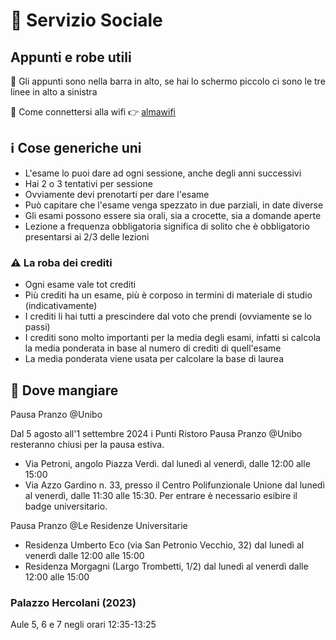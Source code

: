 # 🌈 Servizio Sociale

## Appunti e robe utili

📝 Gli appunti sono nella barra in alto, se hai lo schermo piccolo ci sono le tre
linee in alto a sinistra

🛜 Come connettersi alla wifi 👉 [almawifi](https://www.unibo.it/it/studiare/vivere-luniversita-e-la-citta/wi-fi/almawifi)

## ℹ️ Cose generiche uni

- L'esame lo puoi dare ad ogni sessione, anche degli anni successivi
- Hai 2 o 3 tentativi per sessione
- Ovviamente devi prenotarti per dare l'esame
- Può capitare che l'esame venga spezzato in due parziali, in date diverse
- Gli esami possono essere sia orali, sia a crocette, sia a domande aperte
- Lezione a frequenza obbligatoria significa di solito che è obbligatorio presentarsi ai 2/3 delle lezioni

### ⚠️ La roba dei crediti

- Ogni esame vale tot crediti
- Più crediti ha un esame, più è corposo in termini di materiale di studio (indicativamente)
- I crediti li hai tutti a prescindere dal voto che prendi (ovviamente se lo passi)
- I crediti sono molto importanti per la media degli esami, infatti si calcola la media ponderata in base al numero di crediti di quell'esame
- La media ponderata viene usata per calcolare la base di laurea

## 🍕 Dove mangiare

Pausa Pranzo @Unibo

Dal 5 agosto all'1 settembre 2024 i Punti Ristoro Pausa Pranzo @Unibo resteranno
chiusi per la pausa estiva.

- Via Petroni, angolo Piazza Verdi.
  dal lunedì al venerdì, dalle 12:00 alle 15:00
- Via Azzo Gardino n. 33, presso il Centro Polifunzionale Unione
  dal lunedì al venerdì, dalle 11:30 alle 15:30.
  Per entrare è necessario esibire il badge universitario.

Pausa Pranzo @Le Residenze Universitarie

- Residenza Umberto Eco (via San Petronio Vecchio, 32)
  dal lunedì al venerdì dalle 12:00 alle 15:00
- Residenza Morgagni (Largo Trombetti, 1/2)
  dal lunedì al venerdì dalle 12:00 alle 15:00

### Palazzo Hercolani (2023)

Aule 5, 6 e 7 negli orari 12:35-13:25
